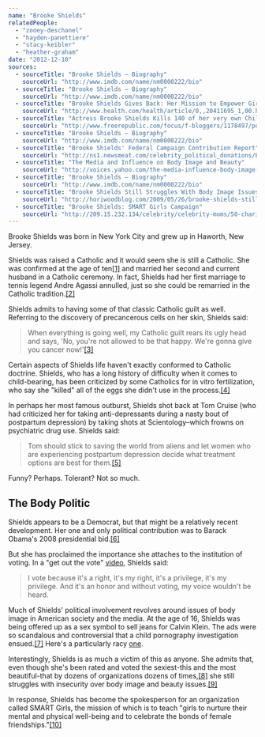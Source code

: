 ```yaml
---
name: "Brooke Shields"
relatedPeople:
  - "zooey-deschanel"
  - "hayden-panettiere"
  - "stacy-keibler"
  - "heather-graham"
date: "2012-12-10"
sources:
  - sourceTitle: "Brooke Shields – Biography"
    sourceUrl: "http://www.imdb.com/name/nm0000222/bio"
  - sourceTitle: "Brooke Shields – Biography"
    sourceUrl: "http://www.imdb.com/name/nm0000222/bio"
  - sourceTitle: "Brooke Shields Gives Back: Her Mission to Empower Girls and More"
    sourceUrl: "http://www.health.com/health/article/0,,20411695_1,00.html"
  - sourceTitle: "Actress Brooke Shields Kills 140 of her very own Children by undergoing 7 IVF treatments"
    sourceUrl: "http://www.freerepublic.com/focus/f-bloggers/1178497/posts"
  - sourceTitle: "Brooke Shields – Biography"
    sourceUrl: "http://www.imdb.com/name/nm0000222/bio"
  - sourceTitle: "Brooke Shields' Federal Campaign Contribution Report"
    sourceUrl: "http://ns1.newsmeat.com/celebrity_political_donations/Brooke_Shields.php"
  - sourceTitle: "The Media and Influence on Body Image and Beauty"
    sourceUrl: "http://voices.yahoo.com/the-media-influence-body-image-beauty-28406.html?cat=5"
  - sourceTitle: "Brooke Shields – Biography"
    sourceUrl: "http://www.imdb.com/name/nm0000222/bio"
  - sourceTitle: "Brooke Shields Still Struggles With Body Image Issues"
    sourceUrl: "http://horiwoodblog.com/2009/05/26/brooke-shields-still-struggles-with-body-image-issues/"
  - sourceTitle: "Brooke Shields: SMART Girls Campaign"
    sourceUrl: "http://209.15.232.134/celebrity/celebrity-moms/50-charitable-celebrity-moms-angelina-madonna/?page=41"
---
```


Brooke Shields was born in New York City and grew up in Haworth, New Jersey.

Shields was raised a Catholic and it would seem she is still a Catholic. She was confirmed at the age of ten<a class="source-citation" href="http://www.imdb.com/name/nm0000222/bio" title="Brooke Shields – Biography">[1]</a> and married her second and current husband in a Catholic ceremony. In fact, Shields had her first marriage to tennis legend Andre Agassi annulled, just so she could be remarried in the Catholic tradition.<a class="source-citation" href="http://www.imdb.com/name/nm0000222/bio" title="Brooke Shields – Biography">[2]</a>

Shields admits to having some of that classic Catholic guilt as well. Referring to the discovery of precancerous cells on her skin, Shields said:

>When everything is going well, my Catholic guilt rears its ugly head and says, 'No, you're not allowed to be that happy. We're gonna give you cancer now!'<a class="source-citation" href="http://www.health.com/health/article/0,,20411695_1,00.html" title="Brooke Shields Gives Back: Her Mission to Empower Girls and More">[3]</a>

Certain aspects of Shields life haven't exactly conformed to Catholic doctrine. Shields, who has a long history of difficulty when it comes to child-bearing, has been criticized by some Catholics for in vitro fertilization, who say she "killed" all of the eggs she didn't use in the process.<a class="source-citation" href="http://www.freerepublic.com/focus/f-bloggers/1178497/posts" title="Actress Brooke Shields Kills 140 of her very own Children by undergoing 7 IVF treatments">[4]</a>

In perhaps her most famous outburst, Shields shot back at Tom Cruise (who had criticized her for taking anti-depressants during a nasty bout of postpartum depression) by taking shots at Scientology–which frowns on psychiatric drug use. Shields said:

>Tom should stick to saving the world from aliens and let women who are experiencing postpartum depression decide what treatment options are best for them.<a class="source-citation" href="http://www.imdb.com/name/nm0000222/bio" title="Brooke Shields – Biography">[5]</a>

Funny? Perhaps. Tolerant? Not so much.


## The Body Politic

Shields appears to be a Democrat, but that might be a relatively recent development. Her one and only political contribution was to Barack Obama's 2008 presidential bid.<a class="source-citation" href="http://ns1.newsmeat.com/celebrity_political_donations/Brooke_Shields.php" title="Brooke Shields&apos; Federal Campaign Contribution Report">[6]</a>

But she has proclaimed the importance she attaches to the institution of voting. In a "get out the vote" [video](http://www.hollywoodreporter.com/news/brooke-shields-tia-mowry-andy-379072), Shields said:

>I vote because it's a right, it's my right, it's a privilege, it's my privilege. And it's an honor and without voting, my voice wouldn't be heard.

Much of Shields' political involvement revolves around issues of body image in American society and the media. At the age of 16, Shields was being offered up as a sex symbol to sell jeans for Calvin Klein. The ads were so scandalous and controversial that a child pornography investigation ensued.<a class="source-citation" href="http://voices.yahoo.com/the-media-influence-body-image-beauty-28406.html?cat=5" title="The Media and Influence on Body Image and Beauty">[7]</a> Here's a particularly racy [one](http://www.youtube.com/watch?v=AXzR5b6HoIA).

Interestingly, Shields is as much a victim of this as anyone. She admits that, even though she's been rated and voted the sexiest-this and the most beautiful-that by dozens of organizations dozens of times,<a class="source-citation" href="http://www.imdb.com/name/nm0000222/bio" title="Brooke Shields – Biography">[8]</a> she still struggles with insecurity over body image and beauty issues.<a class="source-citation" href="http://horiwoodblog.com/2009/05/26/brooke-shields-still-struggles-with-body-image-issues/" title="Brooke Shields Still Struggles With Body Image Issues">[9]</a>

In response, Shields has become the spokesperson for an organization called SMART Girls, the mission of which is to teach "girls to nurture their mental and physical well-being and to celebrate the bonds of female friendships."<a class="source-citation" href="http://209.15.232.134/celebrity/celebrity-moms/50-charitable-celebrity-moms-angelina-madonna/?page=41" title="Brooke Shields: SMART Girls Campaign">[10]</a>